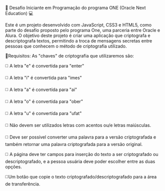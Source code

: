 🚀 Desafio Iniciante em Programação do programa ONE (Oracle Next Education) 💻

Este é um projeto desenvolvido com JavaScript, CSS3 e HTML5, como parte do desafio proposto pelo programa One, uma parceria entre Oracle e Alura. O objetivo deste projeto é criar uma aplicação que criptografa e descriptografa textos, permitindo a troca de mensagens secretas entre pessoas que conhecem o método de criptografia utilizado.

🚦Requisitos: As "chaves" de criptografia que utilizaremos são:

◻️ A letra "e" é convertida para "enter"

◻️ A letra "i" é convertida para "imes"

◻️ A letra "a" é convertida para "ai"

◻️ A letra "o" é convertida para "ober"

◻️ A letra "u" é convertida para "ufat"

◻️ Não devem ser utilizados letras com acentos ou/e letras maiúsculas.

◻️ Deve ser possível converter uma palavra para a versão criptografada e também retornar uma palavra criptografada para a versão original.

◻️ A página deve ter campos para inserção do texto a ser criptografado ou descriptografado, e a pessoa usuária deve poder escolher entre as duas opções.

◻️Um botão que copie o texto criptografado/descriptografado para a área de transferência.
